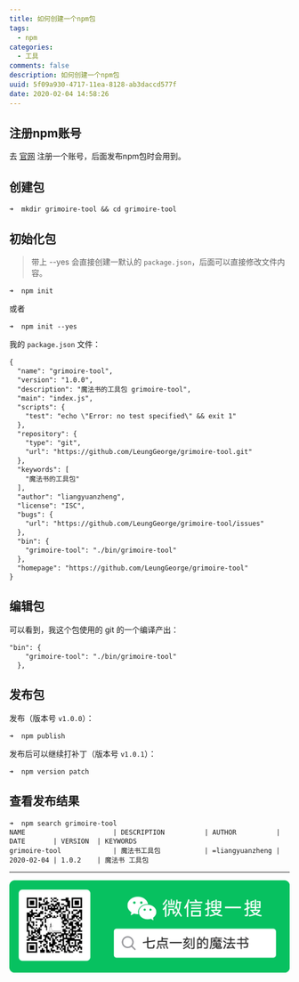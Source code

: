 ```yaml
---
title: 如何创建一个npm包
tags:
  - npm
categories:
  - 工具
comments: false
description: 如何创建一个npm包
uuid: 5f09a930-4717-11ea-8128-ab3daccd577f
date: 2020-02-04 14:58:26
---
```







<!--more-->
<!-- 1. 发布前：删除草稿的 uuid -->
<!-- 2. 发布后：补充tag，category -->

## 注册npm账号
去 [官网](https://www.npmjs.com/) 注册一个账号，后面发布npm包时会用到。

## 创建包

```
➜  mkdir grimoire-tool && cd grimoire-tool
```

## 初始化包

> 带上 --yes 会直接创建一默认的 `package.json`，后面可以直接修改文件内容。

```
➜  npm init
```

或者 

```
➜  npm init --yes
```

我的 `package.json` 文件：

```
{
  "name": "grimoire-tool",
  "version": "1.0.0",
  "description": "魔法书的工具包 grimoire-tool",
  "main": "index.js",
  "scripts": {
    "test": "echo \"Error: no test specified\" && exit 1"
  },
  "repository": {
    "type": "git",
    "url": "https://github.com/LeungGeorge/grimoire-tool.git"
  },
  "keywords": [
    "魔法书的工具包"
  ],
  "author": "liangyuanzheng",
  "license": "ISC",
  "bugs": {
    "url": "https://github.com/LeungGeorge/grimoire-tool/issues"
  },
  "bin": {
    "grimoire-tool": "./bin/grimoire-tool"
  },
  "homepage": "https://github.com/LeungGeorge/grimoire-tool"
}
```
   
## 编辑包

可以看到，我这个包使用的 git 的一个编译产出：

```
"bin": {
    "grimoire-tool": "./bin/grimoire-tool"
  },
```


## 发布包

发布（版本号 `v1.0.0`）：
```
➜  npm publish
```

发布后可以继续打补丁（版本号 `v1.0.1`）：

```
➜  npm version patch
```

## 查看发布结果

```
➜  npm search grimoire-tool
NAME                      | DESCRIPTION          | AUTHOR          | DATE       | VERSION  | KEYWORDS
grimoire-tool             | 魔法书工具包           | =liangyuanzheng | 2020-02-04 | 1.0.2    | 魔法书 工具包
```

---
![20200131220947.png](https://raw.githubusercontent.com/LeungGeorge/assets/master/images/20200131220947.png)

<link rel="stylesheet" href="http://yandex.st/highlightjs/6.1/styles/default.min.css">
<script src="http://yandex.st/highlightjs/6.1/highlight.min.js"></script>
<script>
hljs.tabReplace = ' ';
hljs.initHighlightingOnLoad();
</script>

<!-- > 来源：[https://leunggeorge.github.io/](https://leunggeorge.github.io/)   -->